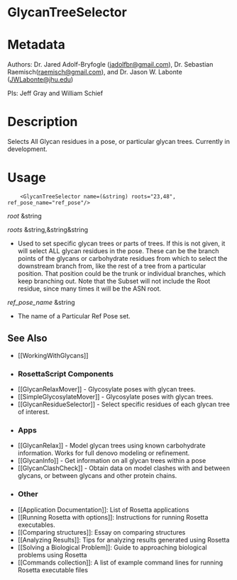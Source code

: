 GlycanTreeSelector
=================

Metadata
========

Authors: Dr. Jared Adolf-Bryfogle (jadolfbr@gmail.com), Dr. Sebastian Raemisch(raemisch@gmail.com), and Dr. Jason W. Labonte (JWLabonte@jhu.edu)

PIs: Jeff Gray and William Schief



Description
===========

Selects All Glycan residues in a pose, or particular glycan trees.  Currently in development.

<!--- BEGIN_INTERNAL -->

Usage
=====

``` 
    <GlycanTreeSelector name=(&string) roots="23,48", ref_pose_name="ref_pose"/>
```


_root_ &string

_roots_ &string,&string&string
- Used to set specific glycan trees or parts of trees.  If this is not given, it will select ALL glycan residues in the pose.  These can be the branch points of the glycans or carbohydrate residues from which to select the downstream branch from, like the rest of a tree from a particular position.  That position could be the trunk or individual branches, which keep branching out. Note that the Subset will not include the Root residue, since many times it will be the ASN root.

_ref_pose_name_ &string
- The name of a Particular Ref Pose set. 


<!--- END_INTERNAL -->

## See Also
* [[WorkingWithGlycans]]

- ### RosettaScript Components
* [[GlycanRelaxMover]] - Glycosylate poses with glycan trees.  
* [[SimpleGlycosylateMover]] - Glycosylate poses with glycan trees.  
* [[GlycanResidueSelector]] - Select specific residues of each glycan tree of interest.

- ### Apps
* [[GlycanRelax]] - Model glycan trees using known carbohydrate information.  Works for full denovo modeling or refinement.
* [[GlycanInfo]] - Get information on all glycan trees within a pose
* [[GlycanClashCheck]] - Obtain data on model clashes with and between glycans, or between glycans and other protein chains.

- ### Other
* [[Application Documentation]]: List of Rosetta applications
* [[Running Rosetta with options]]: Instructions for running Rosetta executables.
* [[Comparing structures]]: Essay on comparing structures
* [[Analyzing Results]]: Tips for analyzing results generated using Rosetta
* [[Solving a Biological Problem]]: Guide to approaching biological problems using Rosetta
* [[Commands collection]]: A list of example command lines for running Rosetta executable files